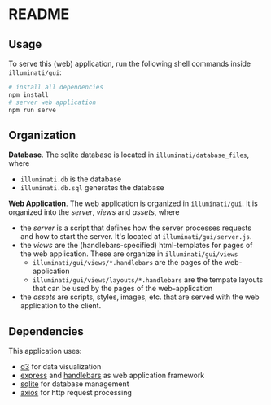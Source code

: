 # README

## Usage

To serve this (web) application, run the following shell commands inside
`illuminati/gui`:

```sh
# install all dependencies
npm install
# server web application
npm run serve
```

## Organization

**Database**. The sqlite database is located in `illuminati/database_files`, where
- `illuminati.db` is the database
- `illuminati.db.sql` generates the database

**Web Application**. The web application is organized in `illuminati/gui`.
It is organized into the _server_, _views_ and _assets_, where
- the _server_ is a script that defines how the server processes requests and
  how to start the server. It's located at `illuminati/gui/server.js`.
- the _views_ are the (handlebars-specified) html-templates for pages of the web
  application. These are organize in `illuminati/gui/views`
    - `illuminati/gui/views/*.handlebars` are the pages of the web-application
    - `illuminati/gui/views/layouts/*.handlebars` are the tempate layouts that
      can be used by the pages of the web-application
- the _assets_ are scripts, styles, images, etc. that are served with the web
  application to the client.

## Dependencies

This application uses:
- [d3](https://d3js.org) for data visualization
- [express](https://www.npmjs.com/package/express) and
  [handlebars](https://www.npmjs.com/package/handlebars) as web application
  framework
- [sqlite](https://www.sqlite.org/index.html) for database management
- [axios](https://www.npmjs.com/package/axios) for http request processing